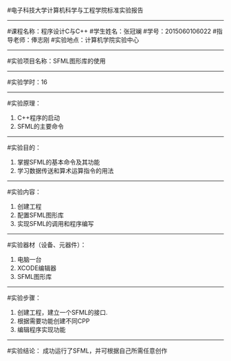 #电子科技大学计算机科学与工程学院标准实验报告
***
#课程名称：程序设计C与C++
#学生姓名：张冠斓
#学号：2015060106022
#指导老师：俸志刚
#实验地点：计算机学院实验中心
***
#实验项目名称：SFML图形库的使用
***
#实验学时：16
***
#实验原理：
1. C++程序的启动
2. SFML的主要命令
***
#实验目的：
1. 掌握SFML的基本命令及其功能
2. 学习数据传送和算术运算指令的用法
***
#实验内容：
1. 创建工程
2. 配置SFML图形库
3. 实现SFML的调用和程序编写
***
#实验器材（设备、元器件）：
1. 电脑一台
2. XCODE编辑器
3. SFML图形库
***
#实验步骤：
1. 创建工程，建立一个SFML的接口.
2. 根据需要功能创建不同CPP
3. 编辑程序实现功能
***
#实验结论：
 成功运行了SFML，并可根据自己所需任意创作
